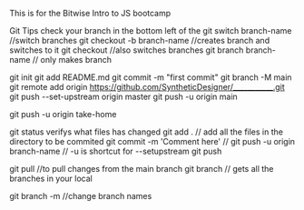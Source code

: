 This is for the Bitwise Intro to JS bootcamp

Git Tips
check your branch in the bottom left of the
git switch branch-name //switch branches
git checkout -b branch-name //creates branch and switches to it
git checkout //also switches branches
git branch branch-name // only makes branch

git init
git add README.md
git commit -m "first commit"
git branch -M main
git remote add origin https://github.com/SyntheticDesigner/___________.git
git push --set-upstream origin master
git push -u origin main

git push -u origin take-home

git status verifys what files has changed
git add . // add all the files in the directory to be commited
git commit -m 'Comment here' //
git push -u origin branch-name // -u is shortcut for --setupstream
git push

git pull //to pull changes from the main branch
git branch // gets all the branches in your local

git branch -m <old> <new> //change branch names
